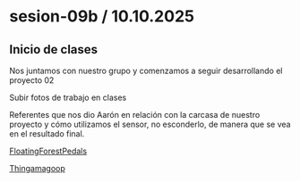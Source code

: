 # sesion-09b / 10.10.2025

## Inicio de clases

Nos juntamos con nuestro grupo y comenzamos a seguir desarrollando el proyecto 02

Subir fotos de trabajo en clases

Referentes que nos dio Aarón en relación con la carcasa de nuestro proyecto y cómo utilizamos el sensor, no esconderlo, de manera que se vea en el resultado final.

[FloatingForestPedals](https://www.floatingforestpedals.com/shop/drifter)

[Thingamagoop](https://bleeplabs.com/original_thingamagoop/)

